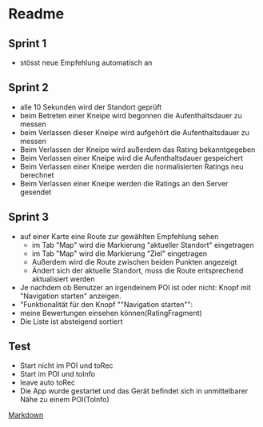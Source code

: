 # Readme

## Sprint 1
* stösst neue Empfehlung automatisch an

## Sprint 2
* alle 10 Sekunden wird der Standort geprüft
* beim Betreten einer Kneipe wird begonnen die Aufenthaltsdauer zu messen
* beim Verlassen dieser Kneipe wird aufgehört die Aufenthaltsdauer zu messen
* Beim Verlassen der Kneipe wird außerdem das Rating bekanntgegeben
* Beim Verlassen einer Kneipe wird die Aufenthaltsdauer gespeichert
* Beim Verlassen einer Kneipe werden die  normalisierten Ratings neu berechnet
* Beim Verlassen einer Kneipe werden die Ratings an den Server gesendet

## Sprint 3
* auf einer Karte eine Route zur gewählten Empfehlung sehen
  * im Tab "Map" wird die Markierung "aktueller Standort" eingetragen
  * im Tab "Map" wird die Markierung "Ziel" eingetragen
  * Außerdem wird die Route zwischen beiden Punkten angezeigt
  * Ändert sich der aktuelle Standort, muss die Route entsprechend aktualisiert werden
* Je nachdem ob Benutzer an irgendeinem POI ist oder nicht: Knopf mit "Navigation starten" anzeigen.
* "Funktionalität für den Knopf ""Navigation starten"":
* meine Bewertungen einsehen können(RatingFragment)
* Die Liste ist absteigend sortiert

## Test
* Start nicht im POI und toRec
* Start im POI und toInfo
* leave auto toRec
* Die App wurde gestartet und das Gerät befindet sich in unmittelbarer Nähe zu einem POI(ToInfo)

[Markdown](https://www.markdowntutorial.com/)
